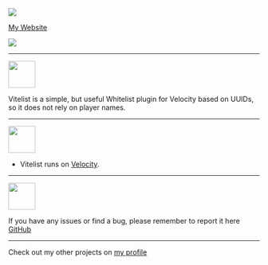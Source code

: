 <img src="https://i.imgur.com/kpEGuYJ.png" />

[My Website](https://pandadev.net)

<a href="https://buymeacoffee.com/pandadev_"><img src="https://img.shields.io/badge/Buy_Me_A_Coffee-FFDD00?style=for-the-badge&logo=buy-me-a-coffee&logoColor=black"/></a>

***

<img src="https://i.imgur.com/rTxFoeX.png" height="54px"/>

Vitelist is a simple, but useful Whitelist plugin for Velocity based on UUIDs, so it does not rely on player names.

***

<img src="https://i.imgur.com/NSS9FPr.png" height="54px"/>

- Vitelist runs on [Velocity](https://papermc.io/software/velocity).

***

<img src="https://i.imgur.com/QzsDpJl.png" height="54px"/>

If you have any issues or find a bug, please remember to report it
here [GitHub](https://github.com/0PandaDEV/Vitelist/issues)

***

Check out my other projects on [my profile](https://modrinth.com/user/PandaDEV)
